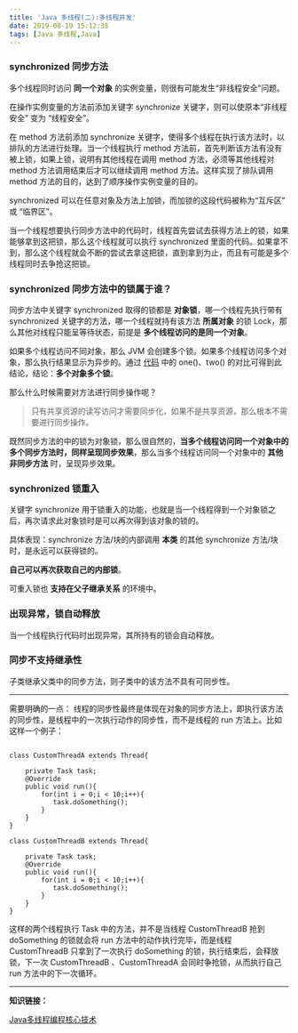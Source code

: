 ```yaml
---
title: 'Java 多线程(二):多线程并发'
date: 2019-08-19 15:12:35
tags: [Java 多线程,Java]
---
```


### synchronized 同步方法

多个线程同时访问 **同一个对象** 的实例变量，则很有可能发生“非线程安全”问题。

在操作实例变量的方法前添加关键字 synchronize 关键字，则可以使原本“非线程安全” 变为 “线程安全”。

在 method 方法前添加 synchronize 关键字，使得多个线程在执行该方法时，以排队的方法进行处理。当一个线程执行 method 方法前，首先判断该方法有没有被上锁，如果上锁，说明有其他线程在调用 method 方法，必须等其他线程对 method 方法调用结束后才可以继续调用 method 方法。这样实现了排队调用 method 方法的目的，达到了顺序操作实例变量的目的。

<!-- more -->

synchronized 可以在任意对象及方法上加锁，而加锁的这段代码被称为“互斥区” 或 “临界区”。

当一个线程想要执行同步方法中的代码时，线程首先尝试去获得方法上的锁，如果能够拿到这把锁，那么这个线程就可以执行 synchronized 里面的代码。如果拿不到，那么这个线程就会不断的尝试去拿这把锁，直到拿到为止，而且有可能是多个线程同时去争抢这把锁。



### synchronized 同步方法中的锁属于谁？

同步方法中关键字 synchronized 取得的锁都是 **对象锁**，哪一个线程先执行带有 synchronized 关键字的方法，哪一个线程就持有该方法 **所属对象** 的锁 Lock，那么其他对线程只能呈等待状态，前提是 **多个线程访问的是同一个对象**。

如果多个线程访问不同对象，那么 JVM 会创建多个锁。如果多个线程访问多个对象，那么执行结果显示为异步的。通过 [代码](https://github.com/leeGYPlus/JavaCode/blob/master/src/thread/SynchronizedMethod.kt) 中的 one()、two() 的对比可得到此结论，结论：**多个对象多个锁**。

那么什么时候需要对方法进行同步操作呢？
> 只有共享资源的读写访问才需要同步化，如果不是共享资源，那么根本不需要进行同步操作。

既然同步方法的中的锁为对象锁，那么很自然的，**当多个线程访问同一个对象中的多个同步方法时，同样呈现同步效果**，那么当多个线程访问同一个对象中的 **其他非同步方法** 时，呈现异步效果。




### synchronized 锁重入

关键字 synchronize 用于锁重入的功能，也就是当一个线程得到一个对象锁之后，再次请求此对象锁时是可以再次得到该对象的锁的。

具体表现：synchronize 方法/块的内部调用 **本类** 的其他 synchronize 方法/块时，是永远可以获得锁的。

**自己可以再次获取自己的内部锁**。

可重入锁也 **支持在父子继承关系** 的环境中。



### 出现异常，锁自动释放

当一个线程执行代码时出现异常，其所持有的锁会自动释放。

### 同步不支持继承性

子类继承父类中的同步方法，则子类中的该方法不具有可同步性。

----

需要明确的一点：
线程的同步性最终是体现在对象的同步方法上，即执行该方法的同步性，是线程中的一次执行动作的同步性，而不是线程的 run 方法上。比如这样一个例子：

```

class CustomThreadA extends Thread{

    private Task task;
    @Override
    public void run(){
        for(int i = 0;i < 10;i++){
           task.doSomething(); 
        }
    }
}

class CustomThreadB extends Thread{

    private Task task;
    @Override
    public void run(){
        for(int i = 0;i < 10;i++){
           task.doSomething(); 
        }
    }
}
```

这样的两个线程执行 Task 中的方法，并不是当线程 CustomThreadB 抢到 doSomething 的锁就会将 run 方法中的动作执行完毕，而是线程 CustomThreadB 只拿到了一次执行 doSomething 的锁，执行结束后，会释放锁，下一次 CustomThreadB 、CustomThreadA 会同时争抢锁，从而执行自己 run 方法中的下一次循环。

----
**知识链接：**

[Java多线程编程核心技术](http://product.dangdang.com/23711315.html)